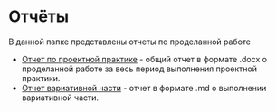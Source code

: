 # Отчёты

В данной папке представлены отчеты по проделанной работе
- [Отчет по проектной практике](https://github.com/sorrrrow/project_practice/blob/master/reports/Отчет%20по%20ПП%20Пащенко%20Анастасия.docx) - общий отчет в формате .docx о проделанной работе за весь период выполнения проектной практики.
- [Отчет вариативной части](./report_2.md) - отчет в формате .md о выполнении вариативной части.
